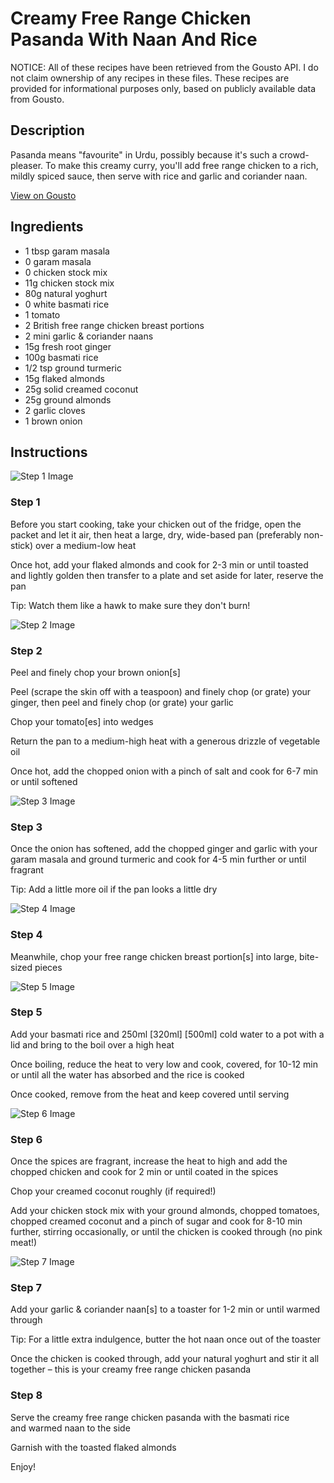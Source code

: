 # Creamy Free Range Chicken Pasanda With Naan And Rice

NOTICE: All of these recipes have been retrieved from the Gousto API. I do not claim ownership of any recipes in these files. These recipes are provided for informational purposes only, based on publicly available data from Gousto.

## Description

Pasanda means "favourite" in Urdu, possibly because it's such a crowd-pleaser. To make this creamy curry, you'll add free range chicken to a rich, mildly spiced sauce, then serve with rice and garlic and coriander naan.

[View on Gousto](https://www.gousto.co.uk/recipes/cookbook/creamy-free-range-chicken-pasanda-with-naan-and-rice)

## Ingredients

- 1 tbsp garam masala
- 0 garam masala
- 0 chicken stock mix
- 11g chicken stock mix
- 80g natural yoghurt
- 0 white basmati rice
- 1 tomato
-  2 British free range chicken breast portions
- 2 mini garlic & coriander naans
- 15g fresh root ginger 
- 100g basmati rice
- 1/2 tsp ground turmeric
- 15g flaked almonds
- 25g solid creamed coconut
- 25g ground almonds
- 2 garlic cloves
- 1 brown onion

## Instructions

![Step 1 Image](https://production-media.gousto.co.uk/cms/recipe-step-image/Step-1-1688471040576-x200.jpg)

### Step 1

Before you start cooking, take your chicken out of the fridge, open the packet and let it air, then heat a large, dry, wide-based pan (preferably non-stick) over a medium-low heat

Once hot, add your flaked almonds and cook for 2-3 min or until toasted and lightly golden then transfer to a plate and set aside for later, reserve the pan

Tip: Watch them like a hawk to make sure they don't burn!

![Step 2 Image](https://production-media.gousto.co.uk/cms/recipe-step-image/Step-2-1688471044355-x200.jpg)

### Step 2

Peel and finely chop your brown onion[s]

Peel (scrape the skin off with a teaspoon) and finely chop (or grate) your ginger, then peel and finely chop (or grate) your garlic

Chop your tomato[es] into wedges

Return the pan to a medium-high heat with a generous drizzle of vegetable oil

Once hot, add the chopped onion with a pinch of salt and cook for 6-7 min or until softened

![Step 3 Image](https://production-media.gousto.co.uk/cms/recipe-step-image/Step-3-1688471051555-x200.jpg)

### Step 3

Once the onion has softened, add the chopped ginger and garlic with your garam masala and ground turmeric and cook for 4-5 min further or until fragrant

Tip: Add a little more oil if the pan looks a little dry

![Step 4 Image](https://production-media.gousto.co.uk/cms/recipe-step-image/Step-4-1688471315750-x200.jpg)

### Step 4

Meanwhile, chop your free range chicken breast portion[s] into large, bite-sized pieces

![Step 5 Image](https://production-media.gousto.co.uk/cms/recipe-step-image/step-5-1688471062156-x200.jpg)

### Step 5

Add your basmati rice and 250ml <span class="text-purple">[320ml]</span><span class="text-danger"> [500ml]</span> cold water to a pot with a lid and bring to the boil over a high heat

Once boiling, reduce the heat to very low and cook, covered, for 10-12 min or until all the water has absorbed and the rice is cooked

Once cooked, remove from the heat and keep covered until serving

![Step 6 Image](https://production-media.gousto.co.uk/cms/recipe-step-image/Step-6-copy-2-1688471233894-x200.jpg)

### Step 6

Once the spices are fragrant, increase the heat to high and add the chopped chicken and cook for 2 min or until coated in the spices

Chop your creamed coconut roughly (if required!)

Add your chicken stock mix with your ground almonds, chopped tomatoes, chopped creamed coconut and a pinch of sugar and cook for 8-10 min further, stirring occasionally, or until the chicken is cooked through (no pink meat!)

![Step 7 Image](https://production-media.gousto.co.uk/cms/recipe-step-image/Step-7-copy-1688471206184-x200.jpg)

### Step 7

Add your garlic & coriander naan[s] to a toaster for 1-2 min or until warmed through

Tip: For a little extra indulgence, butter the hot naan once out of the toaster

Once the chicken is cooked through, add your natural yoghurt and stir it all together – this is your creamy free range chicken pasanda

### Step 8

Serve the creamy free range chicken pasanda with the basmati rice and warmed naan to the side

Garnish with the toasted flaked almonds

Enjoy!

